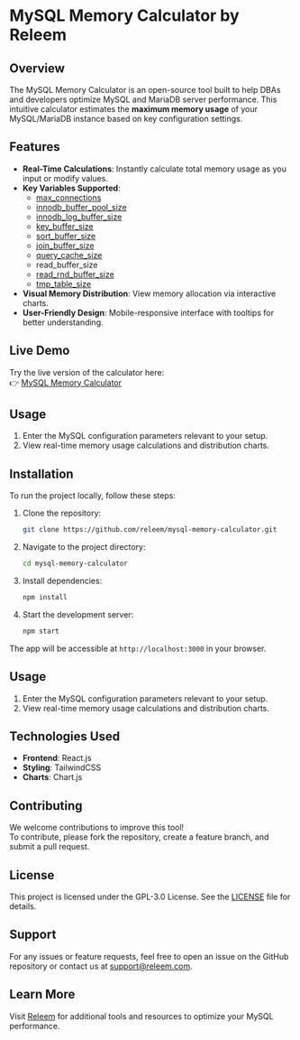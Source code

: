 # MySQL Memory Calculator by Releem

## Overview

The MySQL Memory Calculator is an open-source tool built to help DBAs and developers optimize MySQL and MariaDB server performance. This intuitive calculator estimates the **maximum memory usage** of your MySQL/MariaDB instance based on key configuration settings.

## Features

- **Real-Time Calculations**: Instantly calculate total memory usage as you input or modify values.
- **Key Variables Supported**:
  - [max_connections](https://releem.com/docs/mysql-performance-tuning/max_connections)
  - [innodb_buffer_pool_size](https://releem.com/docs/mysql-performance-tuning/innodb_buffer_pool_size)
  - [innodb_log_buffer_size](https://releem.com/docs/mysql-performance-tuning/innodb_log_buffer_size)
  - [key_buffer_size](https://releem.com/docs/mysql-performance-tuning/key_buffer_size)
  - [sort_buffer_size](https://releem.com/docs/mysql-performance-tuning/sort_buffer_size)
  - [join_buffer_size](https://releem.com/docs/mysql-performance-tuning/join_buffer_size)
  - [query_cache_size](https://releem.com/docs/mysql-performance-tuning/query_cache_size)
  - read_buffer_size
  - [read_rnd_buffer_size](https://releem.com/docs/mysql-performance-tuning/read_rnd_buffer_size)
  - [tmp_table_size](https://releem.com/docs/mysql-performance-tuning/tmp_table_size)
- **Visual Memory Distribution**: View memory allocation via interactive charts.
- **User-Friendly Design**: Mobile-responsive interface with tooltips for better understanding.

## Live Demo

Try the live version of the calculator here:  
👉 [MySQL Memory Calculator](https://releem.com/tools/mysql-memory-calculator)

## Usage

1. Enter the MySQL configuration parameters relevant to your setup.
2. View real-time memory usage calculations and distribution charts.


## Installation

To run the project locally, follow these steps:

1. Clone the repository:
   ```bash
   git clone https://github.com/releem/mysql-memory-calculator.git
   ```
2. Navigate to the project directory:
   ```bash
   cd mysql-memory-calculator
   ```
3. Install dependencies:
   ```bash
   npm install
   ```
4. Start the development server:
   ```bash
   npm start
   ```

The app will be accessible at `http://localhost:3000` in your browser.

## Usage

1. Enter the MySQL configuration parameters relevant to your setup.
2. View real-time memory usage calculations and distribution charts.

## Technologies Used

- **Frontend**: React.js
- **Styling**: TailwindCSS
- **Charts**: Chart.js

## Contributing

We welcome contributions to improve this tool!  
To contribute, please fork the repository, create a feature branch, and submit a pull request.

## License

This project is licensed under the GPL-3.0 License. See the [LICENSE](LICENSE) file for details.

## Support

For any issues or feature requests, feel free to open an issue on the GitHub repository or contact us at [support@releem.com](mailto:support@releem.com).

## Learn More

Visit [Releem](https://releem.com) for additional tools and resources to optimize your MySQL performance.